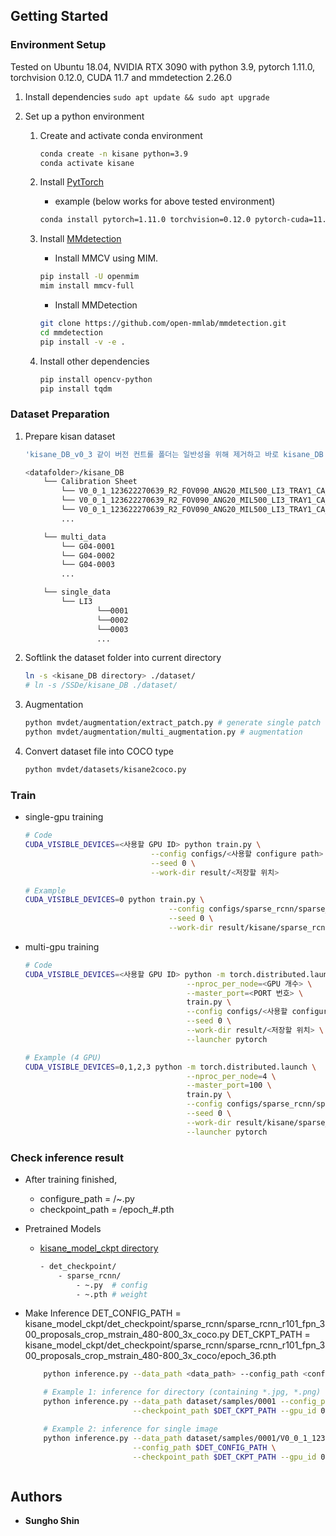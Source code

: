 
## Getting Started

### Environment Setup
Tested on Ubuntu 18.04, NVIDIA RTX 3090 with python 3.9, pytorch 1.11.0, torchvision 0.12.0, CUDA 11.7 and mmdetection 2.26.0
1. Install dependencies
       ```
       sudo apt update && sudo apt upgrade
       ```

2. Set up a python environment
    1. Create and activate conda environment
        ```bash
        conda create -n kisane python=3.9
        conda activate kisane
        ```

    2. Install [PytTorch](https://pytorch.org/get-started/locally/)
        - example (below works for above tested environment)
        ```bash
        conda install pytorch=1.11.0 torchvision=0.12.0 pytorch-cuda=11.7 -c pytorch -c nvidia
        ```

    3. Install [MMdetection](https://mmdetection.readthedocs.io/en/stable/get_started.html)
        - Install MMCV using MIM.
        ```bash
        pip install -U openmim
        mim install mmcv-full
        ```

        -  Install MMDetection
        ```bash
        git clone https://github.com/open-mmlab/mmdetection.git
        cd mmdetection
        pip install -v -e .
        ```

    4. Install other dependencies
       ```bash
       pip install opencv-python
       pip install tqdm
       ```

### Dataset Preparation
1. Prepare kisan dataset 
    ```bash
    'kisane_DB_v0_3 같이 버전 컨트롤 폴더는 일반성을 위해 제거하고 바로 kisane_DB 폴더 아래 데이터들을 위치시켰습니다.'
    
    <datafolder>/kisane_DB
        └── Calibration Sheet
            └── V0_0_1_123622270639_R2_FOV090_ANG20_MIL500_LI3_TRAY1_CA_LY_TP1_TO000_Cal_Sheet_20221128_115329_Color.png
            └── V0_0_1_123622270639_R2_FOV090_ANG20_MIL500_LI3_TRAY1_CA_LY_TP1_TO000_Cal_Sheet_20221128_115329_Depth.png
            └── V0_0_1_123622270639_R2_FOV090_ANG20_MIL500_LI3_TRAY1_CA_LY_TP1_TO000_Cal_Sheet_20221128_115329.txt
            ...

        └── multi_data
            └── G04-0001
            └── G04-0002
            └── G04-0003
            ...

        └── single_data
            └── LI3
                    └──0001
                    └──0002
                    └──0003
                    ...   
    ```

2. Softlink the dataset folder into current directory
    ```bash
    ln -s <kisane_DB directory> ./dataset/
    # ln -s /SSDe/kisane_DB ./dataset/
    ```

3. Augmentation
    ```bash
    python mvdet/augmentation/extract_patch.py # generate single patch
    python mvdet/augmentation/multi_augmentation.py # augmentation
    ```

4. Convert dataset file into COCO type
    ```bash
    python mvdet/datasets/kisane2coco.py
    ```


### Train
- single-gpu training
    ```bash
    # Code
    CUDA_VISIBLE_DEVICES=<사용할 GPU ID> python train.py \
                                --config configs/<사용할 configure path> \
                                --seed 0 \
                                --work-dir result/<저장할 위치>

    # Example
    CUDA_VISIBLE_DEVICES=0 python train.py \
                                    --config configs/sparse_rcnn/sparse_rcnn_r101_fpn_300_proposals_crop_mstrain_480-800_3x_coco.py \
                                    --seed 0 \
                                    --work-dir result/kisane/sparse_rcnn_r101_fpn_300_proposals_crop_mstrain_480-800_3x_coco
    ```

- multi-gpu training
    ```bash
    # Code
    CUDA_VISIBLE_DEVICES=<사용할 GPU ID> python -m torch.distributed.launch \
                                        --nproc_per_node=<GPU 개수> \
                                        --master_port=<PORT 번호> \
                                        train.py \
                                        --config configs/<사용할 configure> \
                                        --seed 0 \
                                        --work-dir result/<저장할 위치> \
                                        --launcher pytorch

    # Example (4 GPU)
    CUDA_VISIBLE_DEVICES=0,1,2,3 python -m torch.distributed.launch \
                                        --nproc_per_node=4 \
                                        --master_port=100 \
                                        train.py \
                                        --config configs/sparse_rcnn/sparse_rcnn_r101_fpn_300_proposals_crop_mstrain_480-800_3x_coco.py \
                                        --seed 0 \
                                        --work-dir result/kisane/sparse_rcnn_r101_fpn_300_proposals_crop_mstrain_480-800_3x_coco \
                                        --launcher pytorch
    ```


### Check inference result
- After training finished,
    - configure_path = <detection-save-directory>/~.py
    - checkpoint_path = <detection-save-directory>/epoch_#.pth

- Pretrained Models
    - [kisane_model_ckpt directory](http://gofile.me/6VGIB/9NViYYMFz)
        ```bash
        - det_checkpoint/
            - sparse_rcnn/
                - ~.py  # config
                - ~.pth # weight
        ```

- Make Inference
       DET_CONFIG_PATH = kisane_model_ckpt/det_checkpoint/sparse_rcnn/sparse_rcnn_r101_fpn_300_proposals_crop_mstrain_480-800_3x_coco.py
       DET_CKPT_PATH = kisane_model_ckpt/det_checkpoint/sparse_rcnn/sparse_rcnn_r101_fpn_300_proposals_crop_mstrain_480-800_3x_coco/epoch_36.pth

    ```bash
        python inference.py --data_path <data_path> --config_path <configure_path> --checkpoint_path <checkpoint_path> --gpu_id <gpu id> --save_dir <save directory>

        # Example 1: inference for directory (containing *.jpg, *.png)
        python inference.py --data_path dataset/samples/0001 --config_path $DET_CONFIG_PATH \
                            --checkpoint_path $DET_CKPT_PATH --gpu_id 0 --save_dir visualization/

        # Example 2: inference for single image
        python inference.py --data_path dataset/samples/0001/V0_0_1_123622270639_R2_FOV090_ANG20_MIL500_LI3_TRAY2_BR_LY_TP1_TO045_G04-0005_20230110_111409_Color.png \
                            --config_path $DET_CONFIG_PATH \
                            --checkpoint_path $DET_CKPT_PATH --gpu_id 0 --save_dir visualization/



## Authors
- **Sungho Shin**
